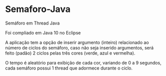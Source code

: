 # Semaforo-Java
Semáforo em Thread Java

Foi compliado em Java 10 no Eclipse

A aplicação tem a opção de inserir argumento (inteiro) relacionado ao número de ciclos do semáforo, caso não seja inserido argumentos, será feito (padão) 2 ciclos pelas três cores (verde, azul e vermelha).

O tempo é aleatório para exibição de cada cor, variando de 0 a 9 segundos, cada semáforo possui 1 thread que adormece durante o ciclo.

